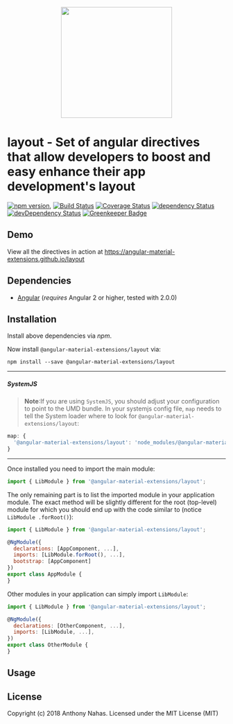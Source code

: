 <p align="center">
  <img height="256px" width="256px" style="text-align: center;" src="https://cdn.rawgit.com/angular-material-extensions/layout/master/demo/src/assets/logo.svg">
</p>

# layout - Set of angular directives that allow developers to boost and easy enhance their app development&#39;s layout

[![npm version](https://badge.fury.io/js/layout.svg)](https://badge.fury.io/js/layout),
[![Build Status](https://travis-ci.org/angular-material-extensions/layout.svg?branch=master)](https://travis-ci.org/angular-material-extensions/layout)
[![Coverage Status](https://coveralls.io/repos/github/angular-material-extensions/layout/badge.svg?branch=master)](https://coveralls.io/github/angular-material-extensions/layout?branch=master)
[![dependency Status](https://david-dm.org/angular-material-extensions/layout/status.svg)](https://david-dm.org/angular-material-extensions/layout)
[![devDependency Status](https://david-dm.org/angular-material-extensions/layout/dev-status.svg?branch=master)](https://david-dm.org/angular-material-extensions/layout#info=devDependencies)
[![Greenkeeper Badge](https://badges.greenkeeper.io/angular-material-extensions/layout.svg)](https://greenkeeper.io/)

## Demo

View all the directives in action at https://angular-material-extensions.github.io/layout

## Dependencies
* [Angular](https://angular.io) (*requires* Angular 2 or higher, tested with 2.0.0)

## Installation
Install above dependencies via *npm*. 

Now install `@angular-material-extensions/layout` via:
```shell
npm install --save @angular-material-extensions/layout
```

---
##### SystemJS
>**Note**:If you are using `SystemJS`, you should adjust your configuration to point to the UMD bundle.
In your systemjs config file, `map` needs to tell the System loader where to look for `@angular-material-extensions/layout`:
```js
map: {
  '@angular-material-extensions/layout': 'node_modules/@angular-material-extensions/layout/bundles/layout.umd.js',
}
```
---

Once installed you need to import the main module:
```js
import { LibModule } from '@angular-material-extensions/layout';
```
The only remaining part is to list the imported module in your application module. The exact method will be slightly
different for the root (top-level) module for which you should end up with the code similar to (notice ` LibModule .forRoot()`):
```js
import { LibModule } from '@angular-material-extensions/layout';

@NgModule({
  declarations: [AppComponent, ...],
  imports: [LibModule.forRoot(), ...],  
  bootstrap: [AppComponent]
})
export class AppModule {
}
```

Other modules in your application can simply import ` LibModule `:

```js
import { LibModule } from '@angular-material-extensions/layout';

@NgModule({
  declarations: [OtherComponent, ...],
  imports: [LibModule, ...], 
})
export class OtherModule {
}
```

## Usage



## License

Copyright (c) 2018 Anthony Nahas. Licensed under the MIT License (MIT)

